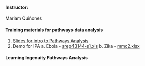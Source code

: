 #### Instructor:
Mariam Quiñones

#### Training materials for pathways data analysis

1. [Slides for intro to Pathways Analysis](https://proj-bip-prod-publicread.s3.amazonaws.com/training/Pathways/Pathways+Analysis+with+IPA.pdf)
2. Demo for IPA
a. Ebola - [srep43144-s1.xls](https://www.ncbi.nlm.nih.gov/pmc/articles/PMC5327407/)
b. Zika - [mmc2.xlsx](https://www.ncbi.nlm.nih.gov/pmc/articles/PMC5355569/)

#### Learning Ingenuity Pathways Analysis
